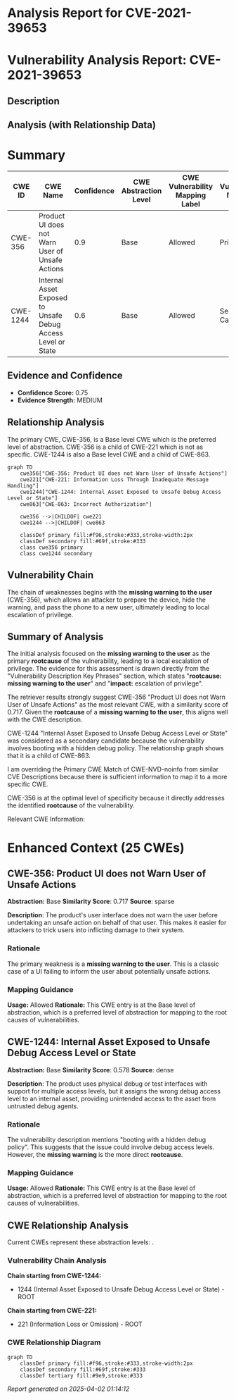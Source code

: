# Analysis Report for CVE-2021-39653

# Vulnerability Analysis Report: CVE-2021-39653

## Description



## Analysis (with Relationship Data)

# Summary
| CWE ID | CWE Name | Confidence | CWE Abstraction Level | CWE Vulnerability Mapping Label | CWE-Vulnerability Mapping Notes |
|---|---|---|---|---|---|
| CWE-356 | Product UI does not Warn User of Unsafe Actions | 0.9 | Base | Allowed | Primary CWE |
| CWE-1244 | Internal Asset Exposed to Unsafe Debug Access Level or State | 0.6 | Base | Allowed | Secondary Candidate |

## Evidence and Confidence

*   **Confidence Score:** 0.75
*   **Evidence Strength:** MEDIUM

## Relationship Analysis
The primary CWE, CWE-356, is a Base level CWE which is the preferred level of abstraction. CWE-356 is a child of CWE-221 which is not as specific. CWE-1244 is also a Base level CWE and a child of CWE-863.

```mermaid
graph TD
    cwe356["CWE-356: Product UI does not Warn User of Unsafe Actions"]
    cwe221["CWE-221: Information Loss Through Inadequate Message Handling"]
    cwe1244["CWE-1244: Internal Asset Exposed to Unsafe Debug Access Level or State"]
    cwe863["CWE-863: Incorrect Authorization"]

    cwe356 -->|CHILDOF| cwe221
    cwe1244 -->|CHILDOF| cwe863

    classDef primary fill:#f96,stroke:#333,stroke-width:2px
    classDef secondary fill:#69f,stroke:#333
    class cwe356 primary
    class cwe1244 secondary
```

## Vulnerability Chain
The chain of weaknesses begins with the **missing warning to the user** (CWE-356), which allows an attacker to prepare the device, hide the warning, and pass the phone to a new user, ultimately leading to local escalation of privilege.

## Summary of Analysis
The initial analysis focused on the **missing warning to the user** as the primary **rootcause** of the vulnerability, leading to a local escalation of privilege. The evidence for this assessment is drawn directly from the "Vulnerability Description Key Phrases" section, which states "**rootcause:** **missing warning to the user**" and "**impact:** escalation of privilege".

The retriever results strongly suggest CWE-356 "Product UI does not Warn User of Unsafe Actions" as the most relevant CWE, with a similarity score of 0.717. Given the **rootcause** of a **missing warning to the user**, this aligns well with the CWE description.

CWE-1244 "Internal Asset Exposed to Unsafe Debug Access Level or State" was considered as a secondary candidate because the vulnerability involves booting with a hidden debug policy. The relationship graph shows that it is a child of CWE-863.

I am overriding the Primary CWE Match of CWE-NVD-noinfo from similar CVE Descriptions because there is sufficient information to map it to a more specific CWE.

CWE-356 is at the optimal level of specificity because it directly addresses the identified **rootcause** of the vulnerability.

Relevant CWE Information:

# Enhanced Context (25 CWEs)

## CWE-356: Product UI does not Warn User of Unsafe Actions
**Abstraction:** Base
**Similarity Score**: 0.717
**Source**: sparse

**Description**:
The product's user interface does not warn the user before undertaking an unsafe action on behalf of that user. This makes it easier for attackers to trick users into inflicting damage to their system.

### Rationale
The primary weakness is a **missing warning to the user**. This is a classic case of a UI failing to inform the user about potentially unsafe actions.
### Mapping Guidance
**Usage:** Allowed
**Rationale:** This CWE entry is at the Base level of abstraction, which is a preferred level of abstraction for mapping to the root causes of vulnerabilities.

## CWE-1244: Internal Asset Exposed to Unsafe Debug Access Level or State
**Abstraction:** Base
**Similarity Score**: 0.578
**Source**: dense

**Description**:
The product uses physical debug or test interfaces with support for multiple access levels, but it assigns the wrong debug access level to an internal asset, providing unintended access to the asset from untrusted debug agents.

### Rationale
The vulnerability description mentions "booting with a hidden debug policy". This suggests that the issue could involve debug access levels. However, the **missing warning** is the more direct **rootcause**.
### Mapping Guidance
**Usage:** Allowed
**Rationale:** This CWE entry is at the Base level of abstraction, which is a preferred level of abstraction for mapping to the root causes of vulnerabilities.


## CWE Relationship Analysis

Current CWEs represent these abstraction levels: .


### Vulnerability Chain Analysis

**Chain starting from CWE-1244:**
- 1244 (Internal Asset Exposed to Unsafe Debug Access Level or State) - ROOT


**Chain starting from CWE-221:**
- 221 (Information Loss or Omission) - ROOT



### CWE Relationship Diagram

```mermaid
graph TD
    classDef primary fill:#f96,stroke:#333,stroke-width:2px
    classDef secondary fill:#69f,stroke:#333
    classDef tertiary fill:#9e9,stroke:#333
```



*Report generated on 2025-04-02 01:14:12*
